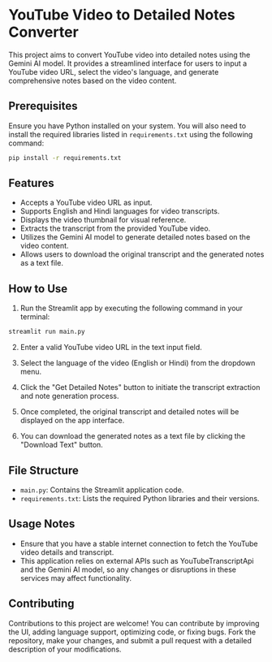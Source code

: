 # YouTube Video to Detailed Notes Converter

This project aims to convert YouTube video into detailed notes using the Gemini AI model. It provides a streamlined interface for users to input a YouTube video URL, select the video's language, and generate comprehensive notes based on the video content.

## Prerequisites

Ensure you have Python installed on your system. You will also need to install the required libraries listed in `requirements.txt` using the following command:

```bash
pip install -r requirements.txt
```

## Features

- Accepts a YouTube video URL as input.
- Supports English and Hindi languages for video transcripts.
- Displays the video thumbnail for visual reference.
- Extracts the transcript from the provided YouTube video.
- Utilizes the Gemini AI model to generate detailed notes based on the video content.
- Allows users to download the original transcript and the generated notes as a text file.

## How to Use

1. Run the Streamlit app by executing the following command in your terminal:

```bash
streamlit run main.py
```

2. Enter a valid YouTube video URL in the text input field.

3. Select the language of the video (English or Hindi) from the dropdown menu.

4. Click the "Get Detailed Notes" button to initiate the transcript extraction and note generation process.

5. Once completed, the original transcript and detailed notes will be displayed on the app interface.

6. You can download the generated notes as a text file by clicking the "Download Text" button.

## File Structure

- `main.py`: Contains the Streamlit application code.
- `requirements.txt`: Lists the required Python libraries and their versions.

## Usage Notes

- Ensure that you have a stable internet connection to fetch the YouTube video details and transcript.
- This application relies on external APIs such as YouTubeTranscriptApi and the Gemini AI model, so any changes or disruptions in these services may affect functionality.

## Contributing

Contributions to this project are welcome! You can contribute by improving the UI, adding language support, optimizing code, or fixing bugs. Fork the repository, make your changes, and submit a pull request with a detailed description of your modifications.
